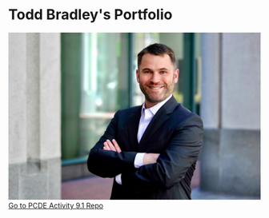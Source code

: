<html>
    <h1>Todd Bradley's Portfolio</h1>
    <img src="./7C81CA25-DD21-4429-A2A9-CBB36AC2367A_1_105_c.jpeg" width ="600" />
    <div>
        <a href="https://github.com/tbrad03/PCDE-Activity-9.1"> Go to PCDE Activity 9.1 Repo
        </a>
    </div>
    
</html>
